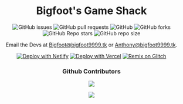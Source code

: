 

<div align='center'>

# Bigfoot's Game Shack
  
![GitHub issues](https://img.shields.io/github/issues/bigfoot9999/bigfoot9999.github.io?logo=github&style=flat-square) 
![GitHub pull requests](https://img.shields.io/github/issues-pr/bigfoot9999/bigfoot9999.github.io?label=Pull%20requests&logo=github&style=flat-square) 
![GitHub](https://img.shields.io/github/license/bigfoot9999/bigfoot9999.github.io?label=Licence&logo=github&style=flat-square) 
![GitHub forks](https://img.shields.io/github/forks/bigfoot9999/bigfoot9999.github.io?label=Forks&logo=github&style=flat-square) 
![GitHub Repo stars](https://img.shields.io/github/stars/bigfoot9999/bigfoot9999.github.io?color=yellow&label=Stars&logo=github&style=flat-square) 
![GitHub repo size](https://img.shields.io/github/repo-size/bigfoot9999/bigfoot9999.github.io?label=Repo%20size&logo=github&style=flat-square) 


Email the Devs at Bigfoot@bigfoot9999.tk or Anthony@bigfoot9999.tk.
  
[![Deploy with Netlify](https://www.netlify.com/img/deploy/button.svg)](https://app.netlify.com/start/deploy?repository=https://github.com/Bigfoot9999/website)
[![Deploy with Vercel](https://vercel.com/button)](https://vercel.com/new/clone?repository-url=https%3A%2F%2Fgithub.com%2FBigfoot9999%2Fwebsite)
  [![Remix on Glitch](https://raw.githubusercontent.com/BinBashBanana/deploy-buttons/master/buttons/remade/glitch.svg)](https://glitch.com/edit/#!/import/github/bigfoot9999/bigfoot9999.github.io)
###  Github Contributors 
<img src="https://contrib.rocks/image?repo=bigfoot9999/website"/>
  
<a style="padding-top: 10px;" href="https://v3.bigfoootgaming.tk" > <img src="https://raw.githubusercontent.com/BigfootsGS/BigfootsGS.github.io/main/images/1.png"/></a>
